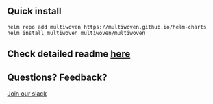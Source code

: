 ## Quick install 

```
helm repo add multiwoven https://multiwoven.github.io/helm-charts
helm install multiwoven multiwoven/multiwoven
```

## Check detailed readme [here](https://docs.squared.ai/guides/setup/helm)


## Questions? Feedback?
[Join our slack](https://join.slack.com/t/multiwoven/shared_invite/zt-2bnjye26u-~lu_FFOMLpChOYxvovep7g)
